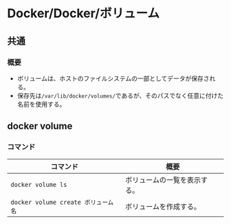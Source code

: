 # Docker/Docker/ボリューム

## 共通

### 概要

- ボリュームは、ホストのファイルシステムの一部としてデータが保存される。
- 保存先は`/var/lib/docker/volumes/`であるが、そのパスでなく任意に付けた名前を使用する。

## docker volume

### コマンド

| コマンド                            | 概要                         |
| ----------------------------------- | ---------------------------- |
| `docker volume ls`                  | ボリュームの一覧を表示する。 |
| `docker volume create ボリューム名` | ボリュームを作成する。       |
